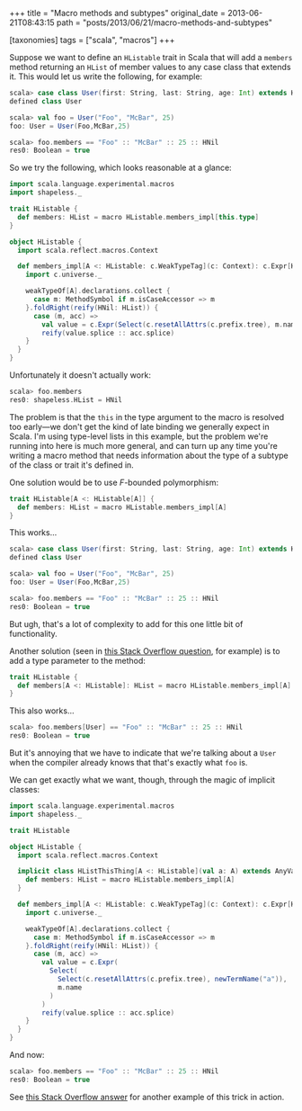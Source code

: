 +++
title = "Macro methods and subtypes"
original_date = 2013-06-21T08:43:15
path = "posts/2013/06/21/macro-methods-and-subtypes"

[taxonomies]
tags = ["scala", "macros"]
+++

Suppose we want to define an `HListable` trait in Scala that will add a
`members` method returning an `HList` of member values to any case
class that extends it. This would let us write the following, for
example:

``` scala
scala> case class User(first: String, last: String, age: Int) extends HListable
defined class User

scala> val foo = User("Foo", "McBar", 25)
foo: User = User(Foo,McBar,25)

scala> foo.members == "Foo" :: "McBar" :: 25 :: HNil
res0: Boolean = true
```

So we try the following, which looks reasonable at a glance:

<!-- more -->

``` scala
import scala.language.experimental.macros
import shapeless._

trait HListable {
  def members: HList = macro HListable.members_impl[this.type]
}

object HListable {
  import scala.reflect.macros.Context

  def members_impl[A <: HListable: c.WeakTypeTag](c: Context): c.Expr[HList] = {
    import c.universe._

    weakTypeOf[A].declarations.collect {
      case m: MethodSymbol if m.isCaseAccessor => m
    }.foldRight(reify(HNil: HList)) {
      case (m, acc) =>
        val value = c.Expr(Select(c.resetAllAttrs(c.prefix.tree), m.name))
        reify(value.splice :: acc.splice)
    }
  }
}
```

Unfortunately it doesn't actually work:

``` scala
scala> foo.members
res0: shapeless.HList = HNil
```

The problem is that the `this` in the type argument to the macro is resolved
too early—we don't get the kind of late binding we generally expect in Scala.
I'm using type-level lists in this example, but the problem we're running
into here is much more general, and
can turn up any time you're writing a macro method that needs information
about the type of a subtype of the class or trait it's defined in.

One solution would be to use _F_-bounded polymorphism:

``` scala
trait HListable[A <: HListable[A]] {
  def members: HList = macro HListable.members_impl[A]
}
```

This works...

``` scala
scala> case class User(first: String, last: String, age: Int) extends HListable[User]
defined class User

scala> val foo = User("Foo", "McBar", 25)
foo: User = User(Foo,McBar,25)

scala> foo.members == "Foo" :: "McBar" :: 25 :: HNil
res0: Boolean = true
```

But ugh, that's a lot of complexity to add for this one little bit of functionality.

Another solution (seen in
[this Stack Overflow question](https://stackoverflow.com/q/17223213/334519),
for example) is to add a type parameter to the method:

``` scala
trait HListable {
  def members[A <: HListable]: HList = macro HListable.members_impl[A]
}
```

This also works...

``` scala
scala> foo.members[User] == "Foo" :: "McBar" :: 25 :: HNil
res0: Boolean = true
```

But it's annoying that we have to indicate that we're talking about a `User` when the
compiler already knows that that's exactly what `foo` is.

We can get exactly what we want, though, through the magic of implicit classes:

``` scala
import scala.language.experimental.macros
import shapeless._

trait HListable

object HListable {
  import scala.reflect.macros.Context

  implicit class HListThisThing[A <: HListable](val a: A) extends AnyVal {
    def members: HList = macro HListable.members_impl[A]
  }

  def members_impl[A <: HListable: c.WeakTypeTag](c: Context): c.Expr[HList] = {
    import c.universe._

    weakTypeOf[A].declarations.collect {
      case m: MethodSymbol if m.isCaseAccessor => m
    }.foldRight(reify(HNil: HList)) {
      case (m, acc) =>
        val value = c.Expr(
          Select(
            Select(c.resetAllAttrs(c.prefix.tree), newTermName("a")),
            m.name
          )
        )
        reify(value.splice :: acc.splice)
    }
  }
}
```

And now:

``` scala
scala> foo.members == "Foo" :: "McBar" :: 25 :: HNil
res0: Boolean = true
```

See [this Stack Overflow answer](https://stackoverflow.com/a/17224392/334519)
for another example of this trick in action.

